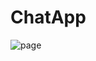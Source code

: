 # ChatApp

<img src="https://github.com/NuyHesHUB/project05_chat_app/assets/115362203/78a558ee-6014-4edf-a395-e035bd973df7" alt="page"/>
